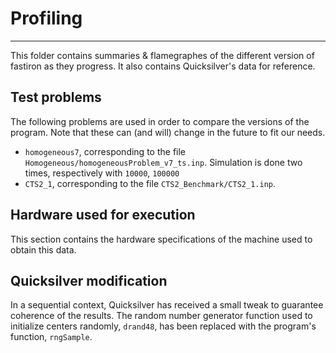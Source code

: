 # Profiling

---

This folder contains summaries & flamegraphes of the different version of fastiron as they progress. It also 
contains Quicksilver's data for reference. 

## Test problems

The following problems are used in order to compare the versions of the program. Note that these can (and will)
change in the future to fit our needs.

- `homogeneous7`, corresponding to the file `Homogeneous/homogeneousProblem_v7_ts.inp`. Simulation is done two times,
  respectively with `10000`, `100000`
- `CTS2_1`, corresponding to the file `CTS2_Benchmark/CTS2_1.inp`.

## Hardware used for execution

This section contains the hardware specifications of the machine used to obtain this data. 

## Quicksilver modification

In a sequential context, Quicksilver has received a small tweak to guarantee coherence of the results. The random
number generator function used to initialize centers randomly, `drand48`, has been replaced with the program's function,
`rngSample`.